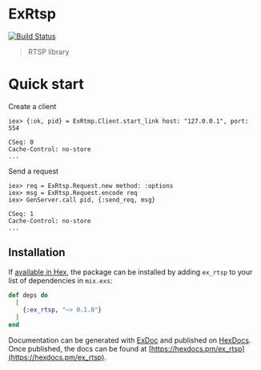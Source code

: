 # ExRtsp

[![Build Status](https://travis-ci.org/shavit/elixir-rtsp.svg?branch=master)](https://travis-ci.org/shavit/elixir-rtsp)

> RTSP library

# Quick start

Create a client
```
iex> {:ok, pid} = ExRtmp.Client.start_link host: "127.0.0.1", port: 554
```
```
CSeq: 0
Cache-Control: no-store
...
```

Send a request
```
iex> req = ExRtsp.Request.new method: :options
iex> msg = ExRtsp.Request.encode req
iex> GenServer.call pid, {:send_req, msg}
```
```
CSeq: 1
Cache-Control: no-store
...
```

## Installation

If [available in Hex](https://hex.pm/docs/publish), the package can be installed
by adding `ex_rtsp` to your list of dependencies in `mix.exs`:

```elixir
def deps do
  [
    {:ex_rtsp, "~> 0.1.0"}
  ]
end
```

Documentation can be generated with [ExDoc](https://github.com/elixir-lang/ex_doc)
and published on [HexDocs](https://hexdocs.pm). Once published, the docs can
be found at [https://hexdocs.pm/ex_rtsp](https://hexdocs.pm/ex_rtsp).

